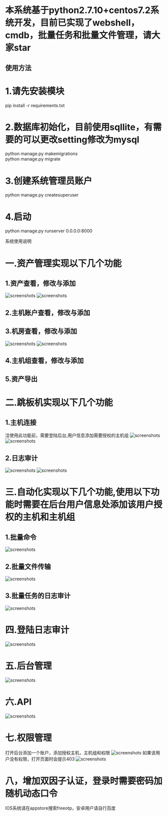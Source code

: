 本系统基于python2.7.10+centos7.2系统开发，目前已实现了webshell，cmdb，批量任务和批量文件管理，请大家star
======

使用方法  
------
# 1.请先安装模块
pip install -r requirements.txt 
#  2.数据库初始化，目前使用sqllite，有需要的可以更改setting修改为mysql
python manage.py  makemigrations</br> 
python manage.py migrate 
# 3.创建系统管理员账户
python manage.py createsuperuser 
# 4.启动
python manage.py  runserver 0.0.0.0:8000 

系统使用说明
# 一.资产管理实现以下几个功能
## 1.资产查看，修改与添加
![screenshots](./snapshot/资产查看.png)
![screenshots](./snapshot/资产添加.png)
## 2.主机账户查看，修改与添加
## 3.机房查看，修改与添加
![screenshots](./snapshot/机房查看.png)
![screenshots](./snapshot/机房添加.png)
## 4.主机组查看，修改与添加
## 5.资产导出
# 二.跳板机实现以下几个功能
## 1.主机连接
注使用此功能前，需要登陆后台,用户信息添加需要授权的主机组
![screenshots](./snapshot/终端连接1.png)
![screenshots](./snapshot/终端连接2.png)
## 2.日志审计
![screenshots](./snapshot/终端审计.png)
![screenshots](./snapshot/日志审计2.png)
# 三.自动化实现以下几个功能,使用以下功能时需要在后台用户信息处添加该用户授权的主机和主机组
## 1.批量命令
![screenshots](./snapshot/批量命令.png)
## 2.批量文件传输
![screenshots](./snapshot/批量文件传输.png)
## 3.批量任务的日志审计
![screenshots](./snapshot/批量任务审计.png)
# 四.登陆日志审计
![screenshots](./snapshot/登陆审计.png)
# 五.后台管理
![screenshots](./snapshot/后台管理.png)
# 六.API
![screenshots](./snapshot/api.png)
# 七.权限管理
打开后台添加一个账户，添加授权主机，主机组和权限
![screenshots](./snapshot/权限审计.png)
如果该用户没有权限，打开页面时会提示403
![screenshots](./snapshot/权限审计2.png)
# 八，增加双因子认证，登录时需要密码加随机动态口令
IOS系统请在appstore搜索freeotp，安卓用户请自行百度